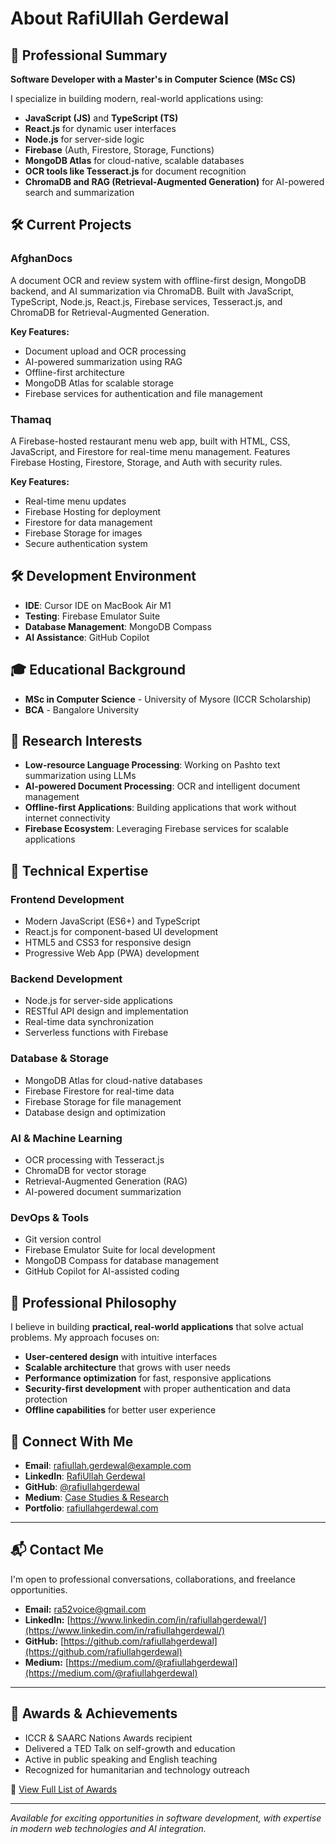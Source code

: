 # About RafiUllah Gerdewal

## 🎯 Professional Summary

**Software Developer with a Master's in Computer Science (MSc CS)**

I specialize in building modern, real-world applications using:

- **JavaScript (JS)** and **TypeScript (TS)**
- **React.js** for dynamic user interfaces
- **Node.js** for server-side logic
- **Firebase** (Auth, Firestore, Storage, Functions)
- **MongoDB Atlas** for cloud-native, scalable databases
- **OCR tools like Tesseract.js** for document recognition
- **ChromaDB and RAG (Retrieval-Augmented Generation)** for AI-powered search and summarization

## 🛠️ Current Projects

### AfghanDocs
A document OCR and review system with offline-first design, MongoDB backend, and AI summarization via ChromaDB. Built with JavaScript, TypeScript, Node.js, React.js, Firebase services, Tesseract.js, and ChromaDB for Retrieval-Augmented Generation.

**Key Features:**
- Document upload and OCR processing
- AI-powered summarization using RAG
- Offline-first architecture
- MongoDB Atlas for scalable storage
- Firebase services for authentication and file management

### Thamaq
A Firebase-hosted restaurant menu web app, built with HTML, CSS, JavaScript, and Firestore for real-time menu management. Features Firebase Hosting, Firestore, Storage, and Auth with security rules.

**Key Features:**
- Real-time menu updates
- Firebase Hosting for deployment
- Firestore for data management
- Firebase Storage for images
- Secure authentication system

## 🛠️ Development Environment

- **IDE**: Cursor IDE on MacBook Air M1
- **Testing**: Firebase Emulator Suite
- **Database Management**: MongoDB Compass
- **AI Assistance**: GitHub Copilot

## 🎓 Educational Background

- **MSc in Computer Science** - University of Mysore (ICCR Scholarship)
- **BCA** - Bangalore University

## 🔬 Research Interests

- **Low-resource Language Processing**: Working on Pashto text summarization using LLMs
- **AI-powered Document Processing**: OCR and intelligent document management
- **Offline-first Applications**: Building applications that work without internet connectivity
- **Firebase Ecosystem**: Leveraging Firebase services for scalable applications

## 🚀 Technical Expertise

### Frontend Development
- Modern JavaScript (ES6+) and TypeScript
- React.js for component-based UI development
- HTML5 and CSS3 for responsive design
- Progressive Web App (PWA) development

### Backend Development
- Node.js for server-side applications
- RESTful API design and implementation
- Real-time data synchronization
- Serverless functions with Firebase

### Database & Storage
- MongoDB Atlas for cloud-native databases
- Firebase Firestore for real-time data
- Firebase Storage for file management
- Database design and optimization

### AI & Machine Learning
- OCR processing with Tesseract.js
- ChromaDB for vector storage
- Retrieval-Augmented Generation (RAG)
- AI-powered document summarization

### DevOps & Tools
- Git version control
- Firebase Emulator Suite for local development
- MongoDB Compass for database management
- GitHub Copilot for AI-assisted coding

## 🌟 Professional Philosophy

I believe in building **practical, real-world applications** that solve actual problems. My approach focuses on:

- **User-centered design** with intuitive interfaces
- **Scalable architecture** that grows with user needs
- **Performance optimization** for fast, responsive applications
- **Security-first development** with proper authentication and data protection
- **Offline capabilities** for better user experience

## 🔗 Connect With Me

- **Email**: rafiullah.gerdewal@example.com
- **LinkedIn**: [RafiUllah Gerdewal](https://www.linkedin.com/in/rafiullahgerdewal/)
- **GitHub**: [@rafiullahgerdewal](https://github.com/rafiullahgerdewal)
- **Medium**: [Case Studies & Research](https://rafiullahgerdewal.medium.com)
- **Portfolio**: [rafiullahgerdewal.com](https://rafiullahgerdewal.com)

---

## 📬 Contact Me

I'm open to professional conversations, collaborations, and freelance opportunities.

- **Email:** [ra52voice@gmail.com](mailto:ra52voice@gmail.com)
- **LinkedIn:** [https://www.linkedin.com/in/rafiullahgerdewal/](https://www.linkedin.com/in/rafiullahgerdewal/)
- **GitHub:** [https://github.com/rafiullahgerdewal](https://github.com/rafiullahgerdewal)
- **Medium:** [https://medium.com/@rafiullahgerdewal](https://medium.com/@rafiullahgerdewal)

---

## 🏅 Awards & Achievements

- ICCR & SAARC Nations Awards recipient  
- Delivered a TED Talk on self-growth and education  
- Active in public speaking and English teaching  
- Recognized for humanitarian and technology outreach  

🔗 [View Full List of Awards](https://rafiullahgerdewal.github.io/Distinctions/)

---

*Available for exciting opportunities in software development, with expertise in modern web technologies and AI integration.* 